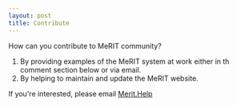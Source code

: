 ```yaml
---
layout: post
title: Contribute
---
```



How can you contribute to MeRIT community?

1. By providing examples of the MeRIT system at work either in th comment section below or via email.
2. By helping to maintain and update the MeRIT website.

If you're interested, please email [Merit.Help](merit.help@gmail.com)

